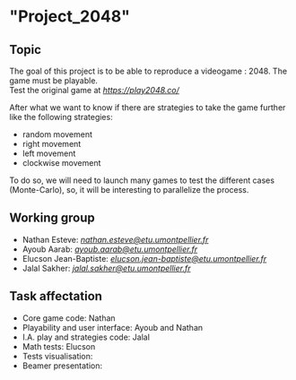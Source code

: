 
# **"Project_2048"**


## Topic

The goal of this project is to be able to reproduce a videogame : 2048. The game must be playable.  
Test the original game at *https://play2048.co/*

After what we want to know if there are strategies to take the game further like the following strategies:

+ random movement
+ right movement
+ left movement
+ clockwise movement

To do so, we will need to launch many games to test the different cases (Monte-Carlo), so, it will be interesting to parallelize the process.

## Working group

+ Nathan Esteve: *nathan.esteve@etu.umontpellier.fr*
+ Ayoub Aarab: *ayoub.aarab@etu.umontpellier.fr*
+ Elucson Jean-Baptiste: *elucson.jean-baptiste@etu.umontpellier.fr*
+ Jalal Sakher: *jalal.sakher@etu.umontpellier.fr*


## Task affectation

+ Core game code: Nathan
+ Playability and user interface: Ayoub and Nathan
+ I.A. play and strategies code: Jalal
+ Math tests: Elucson
+ Tests visualisation:
+ Beamer presentation: